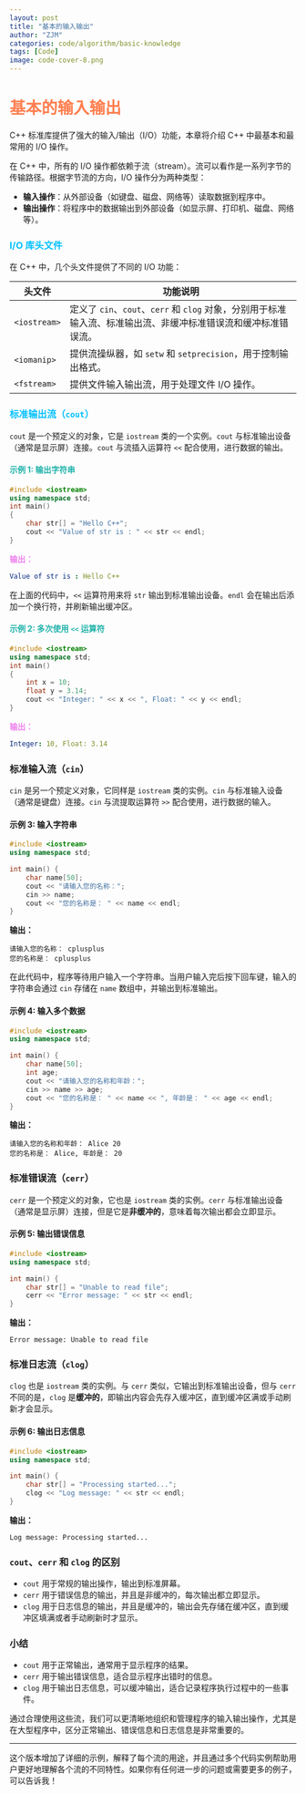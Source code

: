 ```yaml
---
layout: post
title: "基本的输入输出"
author: "ZJM" 
categories: code/algorithm/basic-knowledge
tags: [Code]
image: code-cover-8.png
---
```


# <span style="color: rgb(255,127,80);">**基本的输入输出**</span> 

C++ 标准库提供了强大的输入/输出（I/O）功能，本章将介绍 C++ 中最基本和最常用的 I/O 操作。

在 C++ 中，所有的 I/O 操作都依赖于流（stream）。流可以看作是一系列字节的传输路径。根据字节流的方向，I/O 操作分为两种类型：

- **输入操作**：从外部设备（如键盘、磁盘、网络等）读取数据到程序中。
- **输出操作**：将程序中的数据输出到外部设备（如显示屏、打印机、磁盘、网络等）。

### <span style="color: rgb(0,191,255);">**I/O 库头文件**</span>

在 C++ 中，几个头文件提供了不同的 I/O 功能：

| 头文件         | 功能说明 |
|----------------|----------|
| `<iostream>`   | 定义了 `cin`、`cout`、`cerr` 和 `clog` 对象，分别用于标准输入流、标准输出流、非缓冲标准错误流和缓冲标准错误流。 |
| `<iomanip>`    | 提供流操纵器，如 `setw` 和 `setprecision`，用于控制输出格式。 |
| `<fstream>`    | 提供文件输入输出流，用于处理文件 I/O 操作。 |

### <span style="color: rgb(0,191,255);">**标准输出流（`cout`）**</span>

`cout` 是一个预定义的对象，它是 `iostream` 类的一个实例。`cout` 与标准输出设备（通常是显示屏）连接。`cout` 与流插入运算符 `<<` 配合使用，进行数据的输出。

#### <span style="color: rgb(32,178,170);">**示例 1: 输出字符串**</span> 
```cpp
#include <iostream>
using namespace std;
int main()
{
    char str[] = "Hello C++";
    cout << "Value of str is : " << str << endl;
}
``` 
<span style="color: rgb(238,130,238);">**输出：**</span>
```yaml
Value of str is : Hello C++
```

在上面的代码中，`<<` 运算符用来将 `str` 输出到标准输出设备。`endl` 会在输出后添加一个换行符，并刷新输出缓冲区。

#### <span style="color: rgb(32,178,170);">**示例 2: 多次使用 `<<` 运算符**</span> 
```cpp
#include <iostream>
using namespace std;
int main()
{
    int x = 10;
    float y = 3.14;
    cout << "Integer: " << x << ", Float: " << y << endl;
}
```
<span style="color: rgb(238,130,238);">**输出：**</span>
```yaml
Integer: 10, Float: 3.14
```

### 标准输入流（`cin`）

`cin` 是另一个预定义对象，它同样是 `iostream` 类的实例。`cin` 与标准输入设备（通常是键盘）连接。`cin` 与流提取运算符 `>>` 配合使用，进行数据的输入。

#### 示例 3: 输入字符串
```cpp
#include <iostream>
using namespace std;

int main() {
    char name[50];
    cout << "请输入您的名称：";
    cin >> name;
    cout << "您的名称是： " << name << endl;
}
```
**输出：**
```
请输入您的名称： cplusplus
您的名称是： cplusplus
```

在此代码中，程序等待用户输入一个字符串。当用户输入完后按下回车键，输入的字符串会通过 `cin` 存储在 `name` 数组中，并输出到标准输出。

#### 示例 4: 输入多个数据
```cpp
#include <iostream>
using namespace std;

int main() {
    char name[50];
    int age;
    cout << "请输入您的名称和年龄：";
    cin >> name >> age;
    cout << "您的名称是： " << name << ", 年龄是： " << age << endl;
}
```
**输出：**
```
请输入您的名称和年龄： Alice 20
您的名称是： Alice, 年龄是： 20
```

### 标准错误流（`cerr`）

`cerr` 是一个预定义的对象，它也是 `iostream` 类的实例。`cerr` 与标准输出设备（通常是显示屏）连接，但是它是**非缓冲的**，意味着每次输出都会立即显示。

#### 示例 5: 输出错误信息
```cpp
#include <iostream>
using namespace std;

int main() {
    char str[] = "Unable to read file";
    cerr << "Error message: " << str << endl;
}
```
**输出：**
```
Error message: Unable to read file
```

### 标准日志流（`clog`）

`clog` 也是 `iostream` 类的实例。与 `cerr` 类似，它输出到标准输出设备，但与 `cerr` 不同的是，`clog` 是**缓冲的**，即输出内容会先存入缓冲区，直到缓冲区满或手动刷新才会显示。

#### 示例 6: 输出日志信息
```cpp
#include <iostream>
using namespace std;

int main() {
    char str[] = "Processing started...";
    clog << "Log message: " << str << endl;
}
```
**输出：**
```
Log message: Processing started...
```

### `cout`、`cerr` 和 `clog` 的区别

- `cout` 用于常规的输出操作，输出到标准屏幕。
- `cerr` 用于错误信息的输出，并且是非缓冲的，每次输出都立即显示。
- `clog` 用于日志信息的输出，并且是缓冲的，输出会先存储在缓冲区，直到缓冲区填满或者手动刷新时才显示。

### 小结

- `cout` 用于正常输出，通常用于显示程序的结果。
- `cerr` 用于输出错误信息，适合显示程序出错时的信息。
- `clog` 用于输出日志信息，可以缓冲输出，适合记录程序执行过程中的一些事件。

通过合理使用这些流，我们可以更清晰地组织和管理程序的输入输出操作，尤其是在大型程序中，区分正常输出、错误信息和日志信息是非常重要的。

---

这个版本增加了详细的示例，解释了每个流的用途，并且通过多个代码实例帮助用户更好地理解各个流的不同特性。如果你有任何进一步的问题或需要更多的例子，可以告诉我！